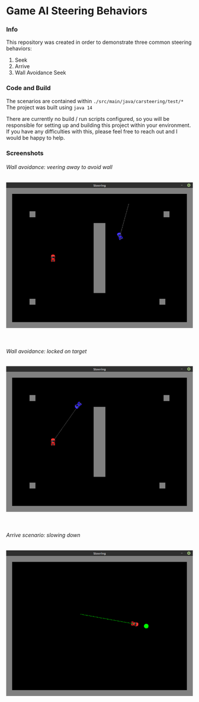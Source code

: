 # Game AI Steering Behaviors

### Info
This repository was created in order to demonstrate three common steering behaviors:
1. Seek
2. Arrive
3. Wall Avoidance Seek

### Code and Build
The scenarios are contained within `./src/main/java/carsteering/test/*` <br>
The project was built using `java 14` <br>

There are currently no build / run scripts configured, so you will be responsible for setting up and building this project within your environment.
If you have any difficulties with this, please feel free to reach out and I would be happy to help.

### Screenshots

###### Wall avoidance: veering away to avoid wall
![image](screenshots/WallAvoidanceVeeringAway.png)

<br>

###### Wall avoidance: locked on target
![image](screenshots/WallAvoidanceOnTarget.png)

<br>

###### Arrive scenario: slowing down 
![image](screenshots/ReverseAccelerationArrive.png)
